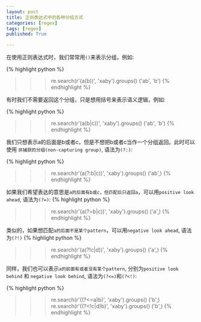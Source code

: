 ```yaml
---
layout: post
title: 正则表达式中的各种分组方式
categories: [regex]
tags: [regex]
published: True

---
```


在使用正则表达式时，我们常常用`()`来表示分组，例如:

{% highlight python %}
>>> re.search(r'(a(b))', 'xaby').groups()
('ab', 'b')
{% endhighlight %}

有时我们不需要返回这个分组，只是想用括号来表示语义逻辑，例如:

{% highlight python %}
>>> re.search(r'(a(b|c))', 'xaby').groups()
('ab', 'b')
{% endhighlight %}

我们只想表示a的后面是b或者c，但是不想把b或者c当作一个分组返回。此时可以使用
`非捕获的分组(non-capturing group)`, 语法为`(?:)`:

{% highlight python %}
>>> re.search(r'(a(?:b|c))', 'xaby').groups()
('ab',)
{% endhighlight %}

如果我们希望表达的意思是`a的后面有b或c，但匹配后只返回a`，可以用`positive look ahead`, 语法为`(?=)`:
{% highlight python %}
>>> re.search(r'(a(?=b|c))', 'xaby').groups()
('a',)
{% endhighlight %}

类似的，如果想匹配`a的后面不是某个pattern`，可以用`negative look ahead`, 语法为`(?!)`
{% highlight python %}
>>> re.search(r'(a(?!c|d))', 'xaby').groups()
('a',)
{% endhighlight %}

同样，我们也可以表示`a的前面有或者没有某个pattern`, 分别为`positive look behind` 和 `negative look behind`, 语法为`(?<=)`和`(?<!)`:

{% highlight python %}
>>> re.search(r'((?<=a)b)', 'xaby').groups()
('b',)
>>> re.search(r'((?<!c|d)b)', 'xaby').groups()
('b',)
{% endhighlight %}
